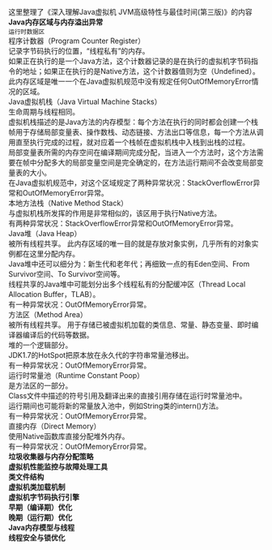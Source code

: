这里整理了《深入理解Java虚拟机 JVM高级特性与最佳时间(第三版)》的内容
**Java内存区域与内存溢出异常<br/>**
`运行时数据区`<br/>
程序计数器（Program Counter Register）<br/>
记录字节码执行的位置，“线程私有”的内存。<br/>
如果正在执行的是一个Java方法，这个计数器记录的是在执行的虚拟机字节码指令的地址；如果正在执行的是Native方法，这个计数器值则为空（Undefined）。
此内存区域是唯一一个在Java虚拟机规范中没有规定任何OutOfMemoryError情况的区域。<br/>
Java虚拟机栈（Java Virtual Machine Stacks）<br/>
生命周期与线程相同。<br/>
虚拟机栈描述的是Java方法的内存模型：每个方法在执行的同时都会创建一个栈帧用于存储局部变量表、操作数栈、动态链接、方法出口等信息，每一个方法从调用直至执行完成的过程，就对应着一个栈帧在虚拟机栈中入栈到出栈的过程。<br/>
局部变量表所需的内存空间在编译期间完成分配，当进入一个方法时，这个方法需要在帧中分配多大的局部变量空间是完全确定的，在方法运行期间不会改变局部变量表的大小。<br/>
在Java虚拟机规范中，对这个区域规定了两种异常状况：StackOverflowError异常和OutOfMemoryError异常。<br/>
本地方法栈（Native Method Stack）<br/>
与虚拟机栈所发挥的作用是非常相似的，该区用于执行Native方法。<br/>
有两种异常状况：StackOverflowError异常和OutOfMemoryError异常。<br/>
Java堆（Java Heap）<br/>
被所有线程共享。
此内存区域的唯一目的就是存放对象实例，几乎所有的对象实例都在这里分配内存。<br/>
Java堆中还可以细分为：新生代和老年代；再细致一点的有Eden空间、From Survivor空间、To Survivor空间等。<br/>
线程共享的Java堆中可能划分出多个线程私有的分配缓冲区（Thread Local Allocation Buffer，TLAB）。<br/>
有一种异常状况：OutOfMemoryError异常。<br/>
方法区（Method Area）<br/>
被所有线程共享。
用于存储已被虚拟机加载的类信息、常量、静态变量、即时编译器编译后的代码等数据。<br/>
堆的一个逻辑部分。<br/>
JDK1.7的HotSpot把原本放在永久代的字符串常量池移出。<br/>
有一种异常状况：OutOfMemoryError异常。<br/>
运行时常量池（Runtime Constant Poop）<br/>
是方法区的一部分。<br/>
Class文件中描述的符号引用及翻译出来的直接引用存储在运行时常量池中。<br/>
运行期间也可能将新的常量放入池中，例如String类的intern()方法。<br/>
有一种异常状况：OutOfMemoryError异常。<br/>
直接内存（Direct Memory）<br/>
使用Native函数库直接分配堆外内存。<br/>
有一种异常状况：OutOfMemoryError异常。<br/>
**垃圾收集器与内存分配策略<br/>**
**虚拟机性能监控与故障处理工具<br/>**
**类文件结构<br/>**
**虚拟机类加载机制<br/>**
**虚拟机字节码执行引擎<br/>**
**早期（编译期）优化<br/>**
**晚期（运行期）优化<br/>**
**Java内存模型与线程<br/>**
**线程安全与锁优化<br/>**